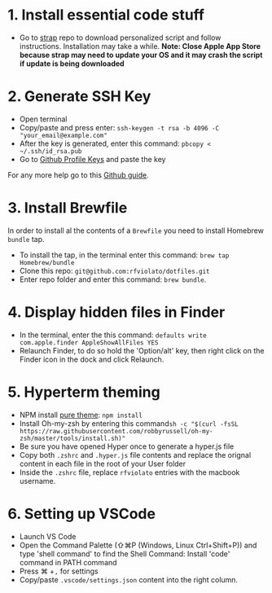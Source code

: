 # 1. Install essential code stuff
* Go to [strap](https://github.com/mikemcquaid/strap) repo to download personalized script and follow instructions. Installation may take a while.
**Note: Close Apple App Store because strap may need to update your OS and it may crash the script if update is being downloaded**

# 2. Generate SSH Key
* Open terminal
* Copy/paste and press enter: `ssh-keygen -t rsa -b 4096 -C "your_email@example.com"`
* After the key is generated, enter this command: `pbcopy < ~/.ssh/id_rsa.pub`
* Go to [Github Profile Keys](https://github.com/settings/keys) and paste the key

For any more help go to this [Github guide](https://help.github.com/articles/connecting-to-github-with-ssh/).

# 3. Install Brewfile
In order to install al the contents of a `Brewfile` you need to install Homebrew `bundle` tap.
* To install the tap, in the terminal enter this command: `brew tap Homebrew/bundle`
* Clone this repo: `git@github.com:rfviolato/dotfiles.git`
* Enter repo folder and enter this command: `brew bundle`.

# 4. Display hidden files in Finder
* In the terminal, enter the this command: `defaults write com.apple.finder AppleShowAllFiles YES`
* Relaunch Finder, to do so hold the 'Option/alt' key, then right click on the Finder icon in the dock and click Relaunch.

# 5. Hyperterm theming
* NPM install [pure theme](https://github.com/sindresorhus/pure): `npm install`
* Install Oh-my-zsh by entering this command`sh -c "$(curl -fsSL https://raw.githubusercontent.com/robbyrussell/oh-my-zsh/master/tools/install.sh)"`
* Be sure you have opened Hyper once to generate a hyper.js file
* Copy both `.zshrc` and `.hyper.js` file contents and replace the orignal content in each file in the root of your User folder
* Inside the `.zshrc` file, replace `rfviolato` entries with the macbook username.

# 6. Setting up VSCode
* Launch VS Code
* Open the Command Palette (⇧⌘P (Windows, Linux Ctrl+Shift+P)) and type 'shell command' to find the Shell Command: Install 'code' command in PATH command
* Press ⌘ +`,` for settings
* Copy/paste `.vscode/settings.json` content into the right column.
